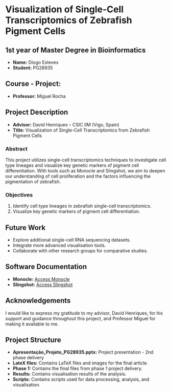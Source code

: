 # Visualization of Single-Cell Transcriptomics of Zebrafish Pigment Cells

## 1st year of Master Degree in Bioinformatics
- **Name:** Diogo Esteves
- **Student:** PG28935

## Course - Project:
- **Professor:** Miguel Rocha

## Project Description
- **Advisor:** David Henriques – CSIC IIM (Vigo, Spain)
- **Title:** Visualization of Single-Cell Transcriptomics from Zebrafish Pigment Cells

### Abstract
This project utilizes single-cell transcriptomics techniques to investigate cell type lineages and visualize key genetic markers of pigment cell differentiation. With tools such as Monocle and Slingshot, we aim to deepen our understanding of cell proliferation and the factors influencing the pigmentation of zebrafish.

### Objectives
1. Identify cell type lineages in zebrafish single-cell transcriptomics.
2. Visualize key genetic markers of pigment cell differentiation.

## Future Work
- Explore additional single-cell RNA sequencing datasets.
- Integrate more advanced visualisation tools.
- Collaborate with other research groups for comparative studies.

## Software Documentation
- **Monocle:** [Access Monocle](https://cole-trapnell-lab.github.io/monocle-release/)
- **Slingshot:** [Access Slingshot](https://bioconductor.org/packages/devel/bioc/vignettes/slingshot/inst/doc/vignette.html)

## Acknowledgements
I would like to express my gratitude to my advisor, David Henriques, for his support and guidance throughout this project, and Professor Miguel for making it available to me.

## Project Structure
- **Apresentação_Projeto_PG28935.pptx:** Project presentation - 2nd phase delivery
- **LateX files:** Contains LaTeX files and images for the final article.
- **Phase 1:** Contains the final files from phase 1 project delivery.
- **Results:** Contains visualisation results of the analysis.
- **Scripts:** Contains scripts used for data processing, analysis, and visualisation.